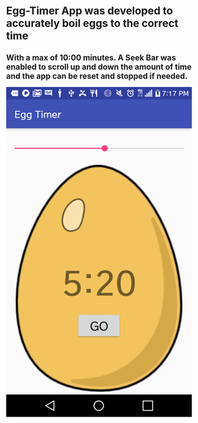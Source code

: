 # Egg-Timer App was developed to accurately boil eggs to the correct time 
## With a max of 10:00 minutes. A Seek Bar was enabled to scroll up and down the amount of time and the app can be reset and stopped if needed. 

<img src= "https://github.com/JeffGoodrich9791/Egg-Timer/blob/master/eggtimer.png" />
